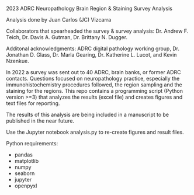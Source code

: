 2023 ADRC Neuropathology Brain Region & Staining Survey Analysis

Analysis done by Juan Carlos (JC) Vizcarra

Collaborators that spearheaded the survey & survey analysis: Dr. Andrew F. Teich, Dr. Davis A. Gutman, Dr. Brittany N. Dugger.

Additonal acknowledgments: ADRC digital pathology working group, Dr. Jonathan D. Glass, Dr. Marla Gearing, Dr. Katherine L. Lucot, and Kevin Nzenkue.

In 2022 a survey was sent out to 40 ADRC, brain banks, or former ADRC contacts. Questions focused on neuropathology practice, especially the immunohistochemistry procedures followed, the region sampling and the staining for the regions. This repo contains a programming script (Python version >=3) that analyzes the results (excel file) and creates figures and text files for reporting.

The results of this analysis are being included in a manuscript to be published in the near future.

Use the Jupyter notebook analysis.py to re-create figures and result files.

Python requirements:
- pandas
- matplotlib
- numpy
- seaborn
- jupyter
- openpyxl
